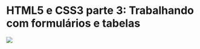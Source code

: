 # HTML5 e CSS3 parte 3: Trabalhando com formulários e tabelas
![](https://alura.com.br/assets/api/share/curso-html5-css3-formularios-tabelas.png)
## 

